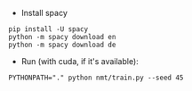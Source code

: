 * Install spacy

```
pip install -U spacy
python -m spacy download en
python -m spacy download de
```

* Run (with cuda, if it's available):

```
PYTHONPATH="." python nmt/train.py --seed 45
```